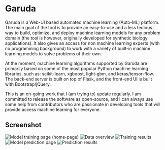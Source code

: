 # Garuda

Garuda is a Web-UI based automated machine learning (Auto-ML) platform. The main goal of the tool is to provide an easy-to-use and a less tedious way to build, optimize, and deploy machine learning models for any problem domain (the tool is however, originally developed for synthetic biology applications). It also gives an access for non machine learning experts (with no programming background) to work with a variety of built-in machine learning models to solve problems of their own.

At the moment, machine learning algorithms supported by Garuda are primarily based on some of the most popular Python machine learning libraries, such as: scikit-learn, xgboost, light-gbm, and keras/tensor-flow. The back-end server is built on top of Flask, and the front-end UI is built with Bootstrap/jQuery.

This is an on-going work that I (am trying to) update regularly. I am committed to release the software as open-source, and I can always use some help from contributors who are passionate in developing tools that will provide access machine learning for everyone.

## Screenshot

![Model training page (home-page)]('screenshot/01.png')
![Data overview]('screenshot/02.png')
![Training results]('screenshot/03.png')
![Model prediction page]('screenshot/04.png')
![Prediction results]('screenshot/05.png')

